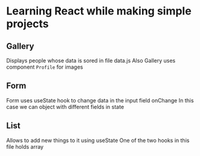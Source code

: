 # Learning React while making simple projects

## Gallery
Displays people whose data is sored in file data.js
Also Gallery uses component `Profile` for images

## Form
Form uses useState hook to change data in the input field onChange
In this case we can object with different fields in state

## List
Allows to add new things to it using useState
One of the two hooks in this file holds array